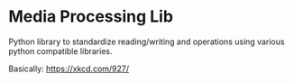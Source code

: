 # Media Processing Lib

Python library to standardize reading/writing and operations using various python compatible libraries.

Basically: https://xkcd.com/927/
